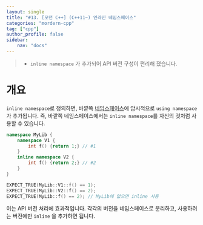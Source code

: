 ```yaml
---
layout: single
title: "#13. [모던 C++] (C++11~) 인라인 네임스페이스"
categories: "mordern-cpp"
tag: ["cpp"]
author_profile: false
sidebar: 
    nav: "docs"
---
```


> * `inline namespace` 가 추가되어 API 버전 구성이 편리해 졌습니다.

# 개요

`inline namespace`로 정의하면, 바깥쪽 [네임스페이스](https://tango1202.github.io/classic-cpp-guide/classic-cpp-guide-namespace/)에 암시적으로 `using namespace`가 추가됩니다. 즉, 바깥쪽 네임스페이스에서는 `inline namespace`를 자신의 것처럼 사용할 수 있습니다.  

```cpp
namespace MyLib {
    namespace V1 {
        int f() {return 1;} // #1
    }
    inline namespace V2 {
        int f() {return 2;} // #2
    }
}

EXPECT_TRUE(MyLib::V1::f() == 1);
EXPECT_TRUE(MyLib::V2::f() == 2);
EXPECT_TRUE(MyLib::f() == 2); // MyLib에 없으면 inline 사용
```

이는 API 버전 처리에 효과적입니다. 각각의 버전을 네임스페이스로 분리하고, 사용하려는 버전에만 `inline` 을 추가하면 됩니다.